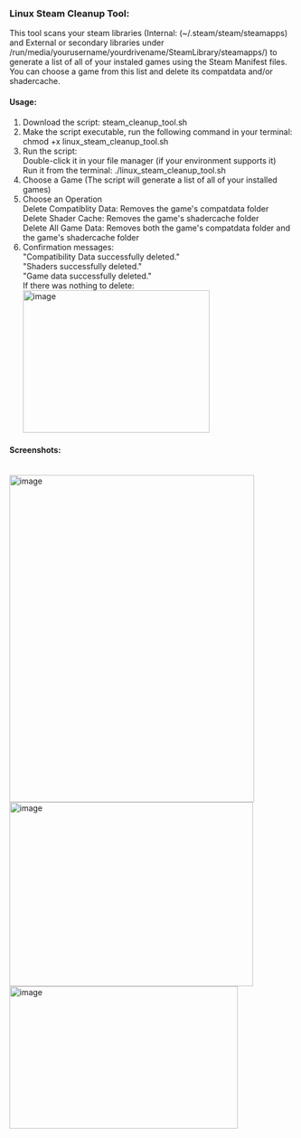 <h3>Linux Steam Cleanup Tool:</h3>
<p>This tool scans your steam libraries (Internal: (~/.steam/steam/steamapps) and External or secondary libraries under /run/media/yourusername/yourdrivename/SteamLibrary/steamapps/) to generate a list of all of your instaled games using the Steam Manifest files. You can choose a game from this list and delete its compatdata and/or shadercache.</p>

<h4>Usage:</h4>
<ol>
   <li>Download the script: steam_cleanup_tool.sh</li>
   <li>Make the script executable, run the following command in your terminal: <br>
      chmod +x linux_steam_cleanup_tool.sh</li>
   <li>Run the script: <br>
      Double-click it in your file manager (if your environment supports it) <br>
      Run it from the terminal: ./linux_steam_cleanup_tool.sh</li>
   <li>Choose a Game (The script will generate a list of all of your installed games)</li>
   <li>Choose an Operation <br>
   Delete Compatiblity Data: Removes the game's compatdata folder <br>
   Delete Shader Cache: Removes the game's shadercache folder <br>
   Delete All Game Data: Removes both the game's compatdata folder and the game's shadercache folder</li>
   <li>Confirmation messages: <br>
   "Compatibility Data successfully deleted." <br>
   "Shaders successfully deleted." <br>
   "Game data successfully deleted." <br>
   If there was nothing to delete: <br>
   <img width="330" height="252" alt="image" src="https://github.com/user-attachments/assets/1a2b4591-6370-49e0-88ed-8105177d0d06" /></li>
</ol>

<h4>Screenshots:</h4>
<br>
<img width="433" height="579" alt="image" src="https://github.com/user-attachments/assets/b45db549-ae16-423b-801e-47bb1b64ffd2" />
<br>
<img width="431" height="326" alt="image" src="https://github.com/user-attachments/assets/9878d94b-1a46-4e5e-ae4e-a9f917524f3b" />
<br>
<img width="404" height="252" alt="image" src="https://github.com/user-attachments/assets/3a4ab6bb-f54c-4606-a3d1-301a41dc06d9" />
<br>

<br>







